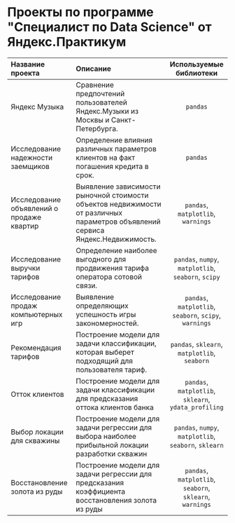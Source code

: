 # Проекты по программе "Специалист по Data Science" от Яндекс.Практикум
| Название проекта|Описание| Используемые библиотеки |
|:-----------------|:--------------- |:----------------------:|
|Яндекс Музыка|Сравнение предпочтений пользователей Яндекс.Музыки из Москвы и Санкт-Петербурга.|`pandas`|
|Исследование надежности заемщиков|Определение влияния различных параметров клиентов на факт погашения кредита в срок. |`pandas`|
|Исследование объявлений о продаже квартир|Выявление зависимости рыночной стоимости объектов недвижимости от различных параметров объявлений сервиса Яндекс.Недвижимость.|`pandas`, `matplotlib`, `warnings`|
|Исследование выручки тарифов|Определение наиболее выгодного для продвижения тарифа оператора сотовой связи. |`pandas`, `numpy`, `matplotlib`, `seaborn`, `scipy`|
|Исследование продаж компьютерных игр|Выявление определяющих успешность игры закономерностей.|`pandas`, `matplotlib`, `seaborn`, `scipy`, `warnings`|
|Рекомендация тарифов|Построение модели для задачи классификации, которая выберет подходящий для пользователя тариф.|`pandas`, `sklearn`, `matplotlib`, `seaborn`|
|Отток клиентов|Построение модели для задачи классификации для предсказания оттока клиентов банка|`pandas`, `matplotlib`, `sklearn`, `ydata_profiling`|
|Выбор локации для скважины|Построение модели для задачи регрессии для выбора наиболее прибыльной локации разработки скважин|`pandas`, `numpy`, `matplotlib`, `seaborn`, `sklearn`|
|Восстановление золота из руды|Построение модели для задачи регрессии для предсказания коэффициента восстановления золота из руды|`pandas`, `matplotlib`, `seaborn`, `sklearn`, `warnings`|
